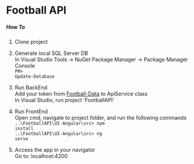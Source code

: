 <h1>Football API</h1>

<h5>How To</h5>

1) Clone project</br>

2) Generate local SQL Server DB</br>
In Visual Studio Tools -> NuGet Package Manager -> Package Manager Console</br>
<code>PM> Update-Database</code>

3) Run BackEnd</br>
Add your token from <a href="https://www.football-data.org/">Football-Data</a> to ApiService class</br>
In Visual Studio, run project 'FootballAPI'</br>

4) Run FrontEnd</br>
Open cmd, navigate to project folder, and run the following commands</br>
<code>..\FootballAPI\UI-Angular\src> npm install</code></br>
<code>..\FootballAPI\UI-Angular\src> ng serve</code>

5) Access the app in your navigator</br>
Go to: localhost:4200
